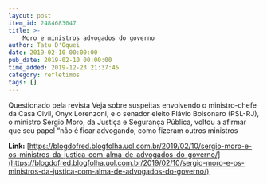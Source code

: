```yaml
---
layout: post
item_id: 2484683047
title: >-
    Moro e ministros advogados do governo
author: Tatu D'Oquei
date: 2019-02-10 00:00:00
pub_date: 2019-02-10 00:00:00
time_added: 2019-12-23 21:37:45
category: refletimos
tags: []
---
```


Questionado pela revista Veja sobre suspeitas envolvendo o ministro-chefe da Casa Civil, Onyx Lorenzoni, e o senador eleito Flávio Bolsonaro (PSL-RJ), o ministro Sergio Moro, da Justiça e Segurança Pública, voltou a afirmar que seu papel “não é ficar advogando, como fizeram outros ministros

**Link:** [https://blogdofred.blogfolha.uol.com.br/2019/02/10/sergio-moro-e-os-ministros-da-justica-com-alma-de-advogados-do-governo/](https://blogdofred.blogfolha.uol.com.br/2019/02/10/sergio-moro-e-os-ministros-da-justica-com-alma-de-advogados-do-governo/)

